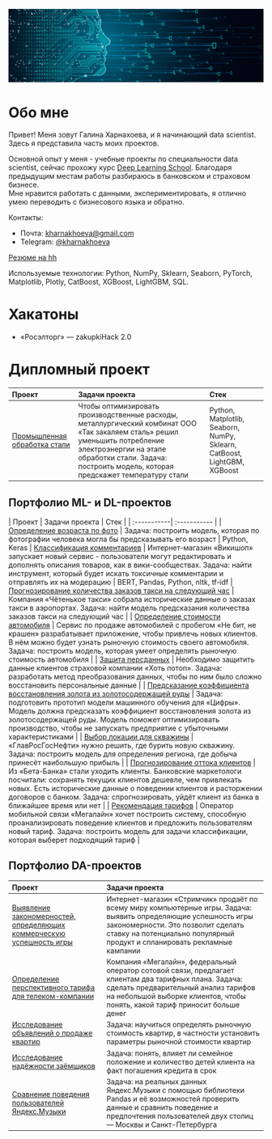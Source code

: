 ![](https://github.com/kharnakhoeva/kharnakhoeva.github.io/blob/main/15440802a87846e98df2971e7e8d8c35.png)

# Обо мне

Привет! Меня зовут Галина Харнахоева, и я начинающий data scientist. Здесь я представила часть моих проектов.

Основной опыт у меня - учебные проекты по специальности data scientist, сейчас прохожу курс [Deep Learning School](https://stepik.org/org/dlschool). Благодаря предыдущим местам работы разбираюсь в банковском и страховом бизнесе.  
Мне нравится работать с данными, экспериментировать, я отлично умею переводить с бизнесового языка и обратно.

Контакты:
* Почта: [kharnakhoeva@gmail.com](mailto:kharnakhoeva@gmail.com)
* Telegram: [@kharnakhoeva](https://t.me/kharnakhoeva)

[Резюме на hh](https://khimki.hh.ru/resume/c45d82d0ff0b4e7c2b0039ed1f337961623375)

Используемые технологии: Python, NumPy, Sklearn, Seaborn, PyTorch, Matplotlib, Plotly, CatBoost, XGBoost, LightGBM, SQL.

# Хакатоны

* «Росэлторг» — zakupkiHack 2.0

# Дипломный проект

 | Проект | Задачи проекта | Стек |
| :-----------| :----------- | :----------- |
| [Промышленная обработка стали](https://github.com/kharnakhoeva/portfolio/blob/main/p16_steel/final_project16_kharnakhoeva.ipynb) | Чтобы оптимизировать производственные расходы, металлургический комбинат ООО «Так закаляем сталь» решил уменьшить потребление электроэнергии на этапе обработки стали. Задача: построить модель, которая предскажет температуру стали | Python, Matplotlib, Seaborn, NumPy, Sklearn, CatBoost, LightGBM, XGBoost


## Портфолио ML- и DL-проектов

 | Проект | Задачи проекта | Стек |
| :-----------| :----------- | 
| [Определение возраста по фото](https://github.com/kharnakhoeva/portfolio/blob/main/p15_supermarket/image_recognition_project15_kharnakhoeva.ipynb) | Задача: построить модель, которая по фотографии человека могла бы предсказывать его возраст | Python, Keras
| [Классификация комментариев](https://github.com/kharnakhoeva/portfolio/blob/main/p13_shop/ml4text_project13_kharnakhoeva.ipynb) | Интернет-магазин «Викишоп» запускает новый сервис - пользователи могут редактировать и дополнять описания товаров, как в вики-сообществах. Задача: найти инструмент, который будет искать токсичные комментарии и отправлять их на модерацию | BERT, Pandas, Python, nltk, tf-idf
| [Прогнозирование количества заказов такси на следующий час](https://github.com/kharnakhoeva/portfolio/blob/main/p12_taxi/timeseries_project12_kharnakhoeva.ipynb) | Компания «Чётенькое такси» собрала исторические данные о заказах такси в аэропортах. Задача: найти модель предсказания количества заказов такси на следующий час |
| [Определение стоимости автомобиля](https://github.com/kharnakhoeva/portfolio/blob/main/p11_cars/nummeth_project11_kharnakhoeva.ipynb) | Сервис по продаже автомобилей с пробегом «Не бит, не крашен» разрабатывает приложение, чтобы привлечь новых клиентов. В нём можно будет узнать рыночную стоимость своего автомобиля. Задача: построить модель, которая умеет определять рыночную стоимость автомобиля |
| [Защита персданных](https://github.com/kharnakhoeva/portfolio/blob/main/p10_insurance/linalgebra_project10_kharnakhoeva.ipynb) | Необходимо защитить данные клиентов страховой компании «Хоть потоп». Задача: разработать метод преобразования данных, чтобы по ним было сложно восстановить персональные данные |
| [Предсказание коэффициента восстановления золота из золотосодержащей руды](https://github.com/kharnakhoeva/portfolio/blob/main/p9_gold/assembled_project9_kharnakhoeva.ipynb) | Задача: подготовить прототип модели машинного обучения для «Цифры». Модель должна предсказать коэффициент восстановления золота из золотосодержащей руды. Модель поможет оптимизировать производство, чтобы не запускать предприятие с убыточными характеристиками |
| [Выбор локации для скважины](https://github.com/kharnakhoeva/portfolio/blob/main/p8_oil/ml_in_business_project8_kharnakhoeva.ipynb) | «ГлавРосГосНефти» нужно решить, где бурить новую скважину. Задача: построить модель для определения региона, где добыча принесёт наибольшую прибыль |
| [Прогнозирование оттока клиентов](https://github.com/kharnakhoeva/portfolio/blob/main/p7_bank/supervised_learning_project7_kharnakhoeva.ipynb) | Из «Бета-Банка» стали уходить клиенты. Банковские маркетологи посчитали: сохранять текущих клиентов дешевле, чем привлекать новых. Есть исторические данные о поведении клиентов и расторжении договоров с банком. Задача: спрогнозировать, уйдёт клиент из банка в ближайшее время или нет |
| [Рекомендация тарифов](https://github.com/kharnakhoeva/portfolio/blob/main/p6_mobile/ml_intro_project6_kharnakhoeva.ipynb) | Оператор мобильной связи «Мегалайн» хочет построить систему, способную проанализировать поведение клиентов и предложить пользователям новый тариф. Задача: построить модель для задачи классификации, которая выберет подходящий тариф |

## Портфолио DA-проектов

 | Проект | Задачи проекта |
| :-----------| :----------- | 
| [Выявление закономерностей, определяющих коммерческую успешность игры](https://github.com/kharnakhoeva/portfolio/blob/main/p5_games/assembled_project5_kharnakhoeva.ipynb) | Интернет-магазин «Стримчик» продаёт по всему миру компьютерные игры. Задача: выявить определяющие успешность игры закономерности. Это позволит сделать ставку на потенциально популярный продукт и спланировать рекламные кампании |
| [Определение перспективного тарифа для телеком-компании](https://github.com/kharnakhoeva/portfolio/blob/main/p4_telecom/statanalysis_project4_kharnakhoeva.ipynb) | Компания «Мегалайн», федеральный оператор сотовой связи, предлагает клиентам два тарифных плана. Задача: сделать предварительный анализ тарифов на небольшой выборке клиентов, чтобы понять, какой тариф приносит больше денег |
| [Исследование объявлений о продаже квартир](https://github.com/kharnakhoeva/portfolio/blob/main/p3_yandex_realty/EDA_project3_kharnakhoeva.ipynb) | Задача: научиться определять рыночную стоимость квартир, в частности установить параметры рыночной стоимости квартир |
| [Исследование надёжности заёмщиков](https://github.com/kharnakhoeva/portfolio/blob/main/p2_reliability/pretrietment_project2_kharnakhoeva.ipynb) | Задача: понять, влияет ли семейное положение и количество детей клиента на факт погашения кредита в срок |
| [Сравнение поведения пользователей Яндекс.Музыки](https://github.com/kharnakhoeva/portfolio/blob/main/p1_yandex_music/basic_python_project1_kharnakhoeva.ipynb) | Задача: на реальных данных Яндекс.Музыки c помощью библиотеки Pandas и её возможностей проверить данные и сравнить поведение и предпочтения пользователей двух столиц — Москвы и Санкт-Петербурга |
